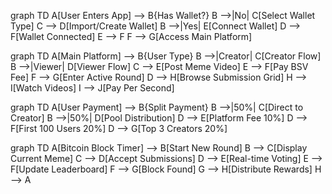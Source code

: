 graph TD
    A[User Enters App] --> B{Has Wallet?}
    B -->|No| C[Select Wallet Type]
    C --> D[Import/Create Wallet]
    B -->|Yes| E[Connect Wallet]
    D --> F[Wallet Connected]
    E --> F
    F --> G[Access Main Platform]

graph TD
    A[Main Platform] --> B{User Type}
    B -->|Creator| C[Creator Flow]
    B -->|Viewer| D[Viewer Flow]
    C --> E[Post Meme Video]
    E --> F[Pay BSV Fee]
    F --> G[Enter Active Round]
    D --> H[Browse Submission Grid]
    H --> I[Watch Videos]
    I --> J[Pay Per Second]

graph TD
    A[User Payment] --> B{Split Payment}
    B -->|50%| C[Direct to Creator]
    B -->|50%| D[Pool Distribution]
    D --> E[Platform Fee 10%]
    D --> F[First 100 Users 20%]
    D --> G[Top 3 Creators 20%]

graph TD
    A[Bitcoin Block Timer] --> B[Start New Round]
    B --> C[Display Current Meme]
    C --> D[Accept Submissions]
    D --> E[Real-time Voting]
    E --> F[Update Leaderboard]
    F --> G[Block Found]
    G --> H[Distribute Rewards]
    H --> A
